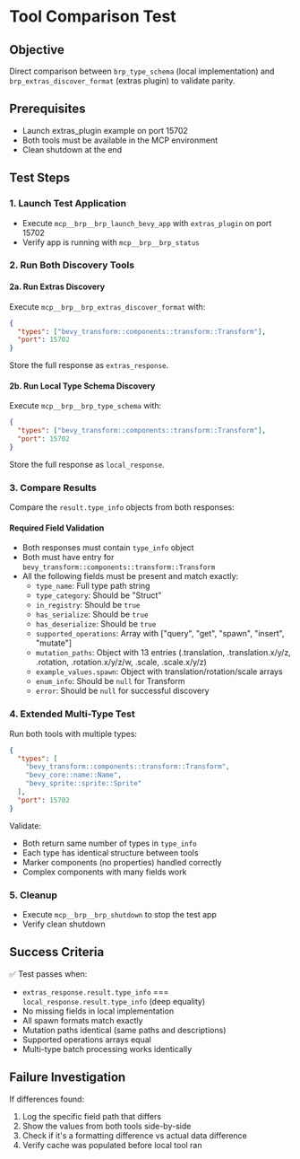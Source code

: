 # Tool Comparison Test

## Objective
Direct comparison between `brp_type_schema` (local implementation) and `brp_extras_discover_format` (extras plugin) to validate parity.

## Prerequisites
- Launch extras_plugin example on port 15702
- Both tools must be available in the MCP environment
- Clean shutdown at the end

## Test Steps

### 1. Launch Test Application
- Execute `mcp__brp__brp_launch_bevy_app` with `extras_plugin` on port 15702
- Verify app is running with `mcp__brp__brp_status`

### 2. Run Both Discovery Tools

#### 2a. Run Extras Discovery
Execute `mcp__brp__brp_extras_discover_format` with:
```json
{
  "types": ["bevy_transform::components::transform::Transform"],
  "port": 15702
}
```
Store the full response as `extras_response`.

#### 2b. Run Local Type Schema Discovery
Execute `mcp__brp__brp_type_schema` with:
```json
{
  "types": ["bevy_transform::components::transform::Transform"],
  "port": 15702
}
```
Store the full response as `local_response`.

### 3. Compare Results

Compare the `result.type_info` objects from both responses:

#### Required Field Validation
- Both responses must contain `type_info` object
- Both must have entry for `bevy_transform::components::transform::Transform`
- All the following fields must be present and match exactly:
  - `type_name`: Full type path string
  - `type_category`: Should be "Struct"
  - `in_registry`: Should be `true`
  - `has_serialize`: Should be `true`
  - `has_deserialize`: Should be `true`
  - `supported_operations`: Array with ["query", "get", "spawn", "insert", "mutate"]
  - `mutation_paths`: Object with 13 entries (.translation, .translation.x/y/z, .rotation, .rotation.x/y/z/w, .scale, .scale.x/y/z)
  - `example_values.spawn`: Object with translation/rotation/scale arrays
  - `enum_info`: Should be `null` for Transform
  - `error`: Should be `null` for successful discovery

### 4. Extended Multi-Type Test

Run both tools with multiple types:
```json
{
  "types": [
    "bevy_transform::components::transform::Transform",
    "bevy_core::name::Name",
    "bevy_sprite::sprite::Sprite"
  ],
  "port": 15702
}
```

Validate:
- Both return same number of types in `type_info`
- Each type has identical structure between tools
- Marker components (no properties) handled correctly
- Complex components with many fields work

### 5. Cleanup
- Execute `mcp__brp__brp_shutdown` to stop the test app
- Verify clean shutdown

## Success Criteria

✅ Test passes when:
- `extras_response.result.type_info` === `local_response.result.type_info` (deep equality)
- No missing fields in local implementation
- All spawn formats match exactly
- Mutation paths identical (same paths and descriptions)
- Supported operations arrays equal
- Multi-type batch processing works identically

## Failure Investigation

If differences found:
1. Log the specific field path that differs
2. Show the values from both tools side-by-side
3. Check if it's a formatting difference vs actual data difference
4. Verify cache was populated before local tool ran

